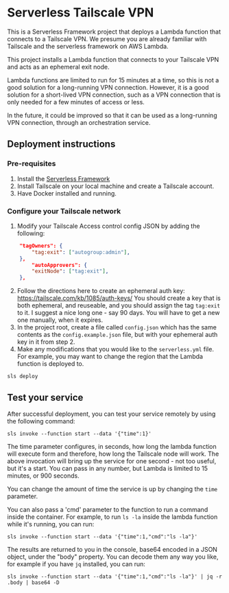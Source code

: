 # Serverless Tailscale VPN

This is a Serverless Framework project that deploys a Lambda function that connects to a Tailscale VPN. We presume you are already familiar with Tailscale and the serverless framework on AWS Lambda.

This project installs a Lambda function that connects to your Tailscale VPN and acts as an ephemeral exit node.

Lambda functions are limited to run for 15 minutes at a time, so this is not a good solution for a long-running VPN connection. However, it is a good solution for a short-lived VPN connection, such as a VPN connection that is only needed for a few minutes of access or less.

In the future, it could be improved so that it can be used as a long-running VPN connection, through an orchestration service.

## Deployment instructions

### Pre-requisites

1. Install the [Serverless Framework](https://www.serverless.com/framework/docs/getting-started/)
2. Install Tailscale on your local machine and create a Tailscale account.
3. Have Docker installed and running.

### Configure your Tailscale network

1. Modify your Tailscale Access control config JSON by adding the following:

```json
	"tagOwners": {
		"tag:exit": ["autogroup:admin"],
	},
        "autoApprovers": {
		"exitNode": ["tag:exit"],
	},
```

2. Follow the directions here to create an ephemeral auth key: https://tailscale.com/kb/1085/auth-keys/ You should create a key that is both ephemeral, and reuseable, and you should assign the tag `tag:exit` to it. I suggest a nice long one - say 90 days. You will have to get a new one manually, when it expires.
3. In the project root, create a file called `config.json` which has the same contents as the `config.example.json` file, but with your ephemeral auth key in it from step 2.
4. Make any modifications that you would like to the `serverless.yml` file. For example, you may want to change the region that the Lambda function is deployed to.

```
sls deploy
```

## Test your service

After successful deployment, you can test your service remotely by using the following command:

```
sls invoke --function start --data '{"time":1}'
```

The time parameter configures, in seconds, how long the lambda function will execute form and therefore, how long the Tailscale node will work. The above invocation will bring up the service for one second - not too useful, but it's a start. You can pass in any number, but Lambda is limited to 15 minutes, or 900 seconds.

You can change the amount of time the service is up by changing the `time` parameter.

You can also pass a 'cmd' parameter to the function to run a command inside the container. For example, to run `ls -la` inside the lambda function while it's running, you can run:

```
sls invoke --function start --data '{"time":1,"cmd":"ls -la"}'
```

The results are returned to you in the console, base64 encoded in a JSON object, under the "body" property. You can decode them any way you like, for example if you have `jq` installed, you can run:

```
sls invoke --function start --data '{"time":1,"cmd":"ls -la"}' | jq -r .body | base64 -D
```
